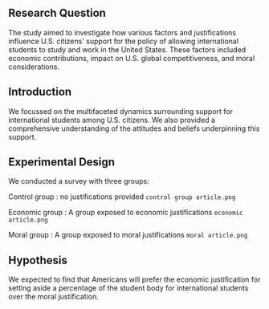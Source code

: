 ## Research Question
The study aimed to investigate how various factors and justifications influence U.S. citizens' support for the policy of allowing international students to study and work in the United States. These factors included economic contributions, impact on U.S. global competitiveness, and moral considerations.

## Introduction
We focussed on the multifaceted dynamics surrounding support for international students among U.S. citizens. We also provided a comprehensive understanding of the attitudes and beliefs underpinning this support.

## Experimental Design
We conducted a survey with three groups:

Control group : no justifications provided `control group article.png`

Economic group : A group exposed to economic justifications `economic article.png`

Moral group : A group exposed to moral justifications `moral article.png`

## Hypothesis
We expected to find that Americans will prefer the economic justification for setting aside a percentage of the student body for international students over the moral justification.

